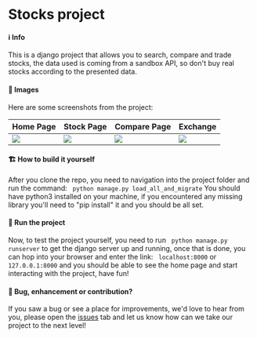 # Stocks project
#### ℹ️ Info
This is a django  project that allows you to search, compare and trade stocks, the data used is coming from a sandbox API, so don't buy real stocks according to the presented data.

#### 🌆 Images
Here are some screenshots from the project:
 
| Home Page | Stock Page | Compare Page | Exchange |
|---|---|---|---|
| ![](https://raw.githubusercontent.com/MusabDisi/StockProject/origin/omar/git_resources/Home.png?raw=true) | ![](https://raw.githubusercontent.com/MusabDisi/StockProject/origin/omar/git_resources/SingleStock.png?raw=true) | ![](https://raw.githubusercontent.com/MusabDisi/StockProject/origin/omar/git_resources/Compare.png?raw=true) | ![](https://raw.githubusercontent.com/MusabDisi/StockProject/origin/omar/git_resources/Exchange.png?raw=true) |


#### 🏗 How to build it yourself
After you clone the repo, you need to navigation into the project folder and run the command:
``` python manage.py load_all_and_migrate``` 
You should have python3 installed on your machine, if you encountered any missing library you'll need to "pip install" it and you should be all set.
 
#### 📣 Run the project
Now, to test the project yourself, you need to run
``` python manage.py runserver``` 
to get the django server up and running, once that is done, you can hop into your browser and enter the link:
``` localhost:8000``` 
or
```127.0.0.1:8000``` 
and you should be able to see the home page and start interacting with the project, have fun! 

#### 🚀️ Bug, enhancement or contribution?
If you saw a bug or see a place for improvements, we'd love to hear from you, please open the [issues](https://github.com/MusabDisi/StockProject/issues) tab and let us know how can we take our project to the next level!  